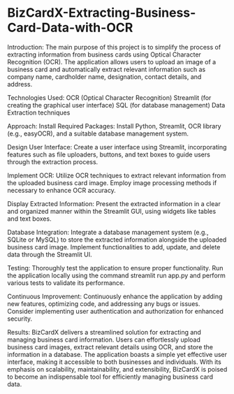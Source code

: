 # BizCardX-Extracting-Business-Card-Data-with-OCR

Introduction:
The main purpose of this project is to simplify the process of extracting information from business cards using Optical Character Recognition (OCR). The application allows users to upload an image of a business card and automatically extract relevant information such as company name, cardholder name, designation, contact details, and address.

Technologies Used:
OCR (Optical Character Recognition)
Streamlit (for creating the graphical user interface)
SQL (for database management)
Data Extraction techniques

Approach:
Install Required Packages: Install Python, Streamlit, OCR library (e.g., easyOCR), and a suitable database management system.

Design User Interface: Create a user interface using Streamlit, incorporating features such as file uploaders, buttons, and text boxes to guide users through the extraction process.

Implement OCR: Utilize OCR techniques to extract relevant information from the uploaded business card image. Employ image processing methods if necessary to enhance OCR accuracy.

Display Extracted Information: Present the extracted information in a clear and organized manner within the Streamlit GUI, using widgets like tables and text boxes.

Database Integration: Integrate a database management system (e.g., SQLite or MySQL) to store the extracted information alongside the uploaded business card image. Implement functionalities to add, update, and delete data through the Streamlit UI.

Testing: Thoroughly test the application to ensure proper functionality. Run the application locally using the command streamlit run app.py and perform various tests to validate its performance.

Continuous Improvement: Continuously enhance the application by adding new features, optimizing code, and addressing any bugs or issues. Consider implementing user authentication and authorization for enhanced security.

Results:
BizCardX delivers a streamlined solution for extracting and managing business card information. Users can effortlessly upload business card images, extract relevant details using OCR, and store the information in a database. The application boasts a simple yet effective user interface, making it accessible to both businesses and individuals. With its emphasis on scalability, maintainability, and extensibility, BizCardX is poised to become an indispensable tool for efficiently managing business card data.

